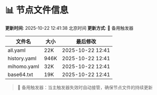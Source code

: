 # 📊 节点文件信息

**更新时间**: 2025-10-22 12:41:38 北京时间
**更新方式**: 🔄 备用触发器

| 文件名 | 大小 | 最后修改 |
|--------|------|----------|
| all.yaml | 22K | 2025-10-22 12:41 |
| history.yaml | 946K | 2025-10-22 12:41 |
| mihomo.yaml | 32K | 2025-10-22 12:41 |
| base64.txt | 19K | 2025-10-22 12:41 |

> 🔄 备用触发器：当主触发器失效时自动接管，确保节点文件的持续更新
